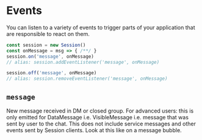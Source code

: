 # Events

You can listen to a variety of events to trigger parts of your application that are responsible to react on them.

```ts
const session = new Session()
const onMessage = msg => { /**/ }
session.on('message', onMessage)
// alias: session.addEventListener('message', onMessage)

session.off('message', onMessage)
// alias: session.removeEventListener('message', onMessage)
```
## `message`

New message received in DM or closed group. For advanced users: this is only emitted for DataMessage i.e. VisibleMessage i.e. message that was sent by user to the chat. This does not include service messages and other events sent by Session clients. Look at this like on a message bubble.

